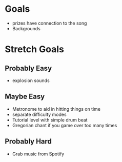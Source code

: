 Goals
=====

- prizes have connection to the song
- Backgrounds

Stretch Goals
=============

Probably Easy
-------------
- explosion sounds

Maybe Easy
----------
- Metronome to aid in hitting things on time
- separate difficulty modes
- Tutorial level with simple drum beat
- Gregorian chant if you game over too many times

Probably Hard
-------------
- Grab music from Spotify
